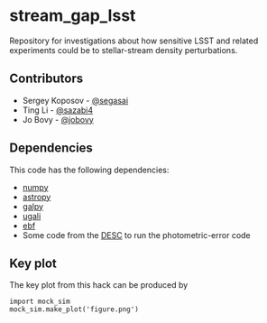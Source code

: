 stream_gap_lsst
===============

Repository for investigations about how sensitive LSST and related
experiments could be to stellar-stream density perturbations.

Contributors
-------------

* Sergey Koposov - [@segasai](https://github.com/segasai)
* Ting Li - [@sazabi4](https://github.com/sazabi4)
* Jo Bovy - [@jobovy](https://github.com/jobovy)

Dependencies
------------

This code has the following dependencies:

* [numpy](https://github.com/numpy/numpy)
* [astropy](https://github.com/astropy/astropy)
* [galpy](https://github.com/jobovy/galpy)
* [ugali](https://github.com/DarkEnergySurvey/ugali)
* [ebf](http://ebfformat.sourceforge.net/build/intro.html)
* Some code from the [DESC](https://github.com/LSSTDESC) to run the photometric-error code

Key plot
--------

The key plot from this hack can be produced by
```
import mock_sim
mock_sim.make_plot('figure.png')
```

